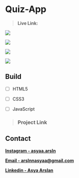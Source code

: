 ﻿# Quiz-App

> **Live Link:**

![][img1]

![][img2]

![][img3]

![][img4]

## Build

- [ ] HTML5

- [ ] CSS3

- [ ] JavaScript

> ### Project Link
>
>

## Contact

[**Instagram - asyaa.arsln**][instagram]

[**Email - arslnnasyaa@gmail.com**][mail]

[**Linkedin - Asya Arslan**][linkedin]

[img1]: ./img/img1.png
[img2]: ./img/img2.png
[img3]: ./img/img3.png
[img4]: ./img/img4.png
[mail]: arslnnasyaa@gmail.com
[instagram]: https://www.instagram.com/asyaa.arsln/#
[linkedin]: www.linkedin.com/in/asya-arslan-a2472028a
[projectLink]: https://rad-speculoos-c6146a.netlify.app/
